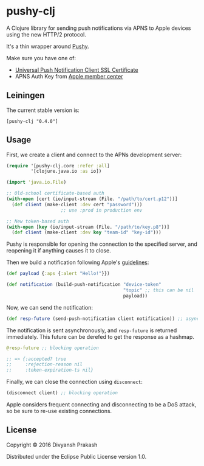 # pushy-clj

A Clojure library for sending push notifications via APNS to Apple devices
using the new HTTP/2 protocol.

It's a thin wrapper around [Pushy](https://github.com/relayrides/pushy).

Make sure you have one of:
* [Universal Push Notification Client SSL Certificate](https://developer.apple.com/library/ios/documentation/IDEs/Conceptual/AppDistributionGuide/AddingCapabilities/AddingCapabilities.html#//apple_ref/doc/uid/TP40012582-CH26-SW11)
* APNS Auth Key from [Apple member center](https://developer.apple.com/account/)

## Leiningen

The current stable version is:

`[pushy-clj "0.4.0"]`

## Usage

First, we create a client and connect to the APNs development server:

```clojure
(require '[pushy-clj.core :refer :all]
         '[clojure.java.io :as io])

(import 'java.io.File)

;; Old-school certificate-based auth
(with-open [cert (io/input-stream (File. "/path/to/cert.p12"))]
  (def client (make-client :dev cert "password")))
                    ;; use :prod in production env

;; New token-based auth
(with-open [key (io/input-stream (File. "/path/to/key.p8"))]
  (def client (make-client :dev key "team-id" "key-id")))

```

Pushy is responsible for opening the connection to the specified
server, and reopening it if anything causes it to close.

Then we build a notification following Apple's [guidelines](https://developer.apple.com/library/content/documentation/NetworkingInternet/Conceptual/RemoteNotificationsPG/CreatingtheNotificationPayload.html#//apple_ref/doc/uid/TP40008194-CH10-SW1):

```clojure
(def payload {:aps {:alert "Hello!"}})

(def notification (build-push-notification "device-token" 
                                           "topic" ;; this can be nil
                                           payload))
```

Now, we can send the notification:

```clojure
(def resp-future (send-push-notification client notification)) ;; async operation!
```

The notification is sent asynchronously, and `resp-future` is returned immediately.
This future can be derefed to get the response as a hashmap.

```clojure
@resp-future ;; blocking operation

;; => {:accepted? true
;;     :rejection-reason nil
;;     :token-expiration-ts nil}
```

Finally, we can close the connection using `disconnect`:

```clojure
(disconnect client) ;; blocking operation
```

Apple considers frequent connecting and disconnecting to be a DoS attack, so
be sure to re-use existing connections.

## License

Copyright © 2016 Divyansh Prakash

Distributed under the Eclipse Public License version 1.0.
